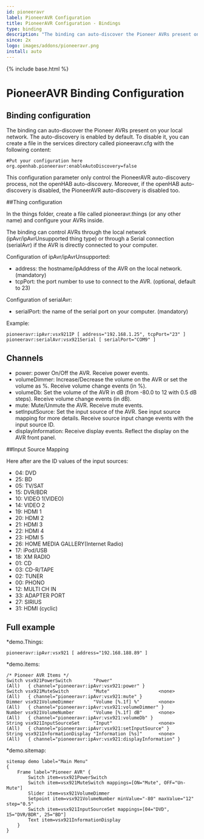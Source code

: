 ```yaml
---
id: pioneeravr
label: PioneerAVR Configuration
title: PioneerAVR Configuration - Bindings
type: binding
description: "The binding can auto-discover the Pioneer AVRs present on your local network. The auto-discovery is enabled by default. To disable it, you can create a file in the services directory called pioneeravr.cfg with the following content:"
since: 2x
logo: images/addons/pioneeravr.png
install: auto
---
```


<!-- Attention authors: Do not edit directly. Please add your changes to the appropriate source repository -->

{% include base.html %}

# PioneerAVR Binding Configuration

## Binding configuration

The binding can auto-discover the Pioneer AVRs present on your local network. The auto-discovery is enabled by default. To disable it, you can create a file in the services directory called pioneeravr.cfg with the following content:

```
#Put your configuration here
org.openhab.pioneeravr:enableAutoDiscovery=false
```

This configuration parameter only control the PioneerAVR auto-discovery process, not the openHAB auto-discovery. Moreover,
if the openHAB auto-discovery is disabled, the PioneerAVR auto-discovery is disabled too.

##Thing configuration

In the things folder, create a file called pioneeravr.things (or any other name) and configure your AVRs inside.

The binding can control AVRs through the local network (ipAvr/ipAvrUnsupported thing type) or through a Serial connection (serialAvr) if the AVR is directly connected to your computer.


Configuration of ipAvr/ipAvrUnsupported:
* address: the hostname/ipAddress of the AVR on the local network. (mandatory)
* tcpPort: the port number to use to connect to the AVR. (optional, default to 23)


Configuration of serialAvr:
* serialPort: the name of the serial port on your computer. (mandatory)

Example:

```
pioneeravr:ipAvr:vsx921IP [ address="192.168.1.25", tcpPort="23" ]
pioneeravr:serialAvr:vsx921Serial [ serialPort="COM9" ]
```


## Channels

* power: power On/Off the AVR. Receive power events.
* volumeDimmer: Increase/Decrease the volume on the AVR or set the volume as %. Receive volume change events (in %).  
* volumeDb: Set the volume of the AVR in dB (from -80.0 to 12 with 0.5 dB steps). Receive volume change events (in dB).
* mute: Mute/Unmute the AVR. Receive mute events.
* setInputSource: Set the input source of the AVR. See input source mapping for more details. Receive source input change events with the input source ID.
* displayInformation: Receive display events. Reflect the display on the AVR front panel.


##Input Source Mapping

Here after are the ID values of the input sources:

* 04: DVD
* 25: BD
* 05: TV/SAT
* 15: DVR/BDR
* 10: VIDEO 1(VIDEO)
* 14: VIDEO 2
* 19: HDMI 1
* 20: HDMI 2
* 21: HDMI 3
* 22: HDMI 4
* 23: HDMI 5
* 26: HOME MEDIA GALLERY(Internet Radio)
* 17: iPod/USB
* 18: XM RADIO
* 01: CD
* 03: CD-R/TAPE
* 02: TUNER
* 00: PHONO
* 12: MULTI CH IN
* 33: ADAPTER PORT
* 27: SIRIUS
* 31: HDMI (cyclic)


## Full example

*demo.Things:

```
pioneeravr:ipAvr:vsx921 [ address="192.168.188.89" ]
```

*demo.items:

```
/* Pioneer AVR Items */
Switch vsx921PowerSwitch		"Power"								(All)	{ channel="pioneeravr:ipAvr:vsx921:power" }
Switch vsx921MuteSwitch			"Mute"					<none>		(All)	{ channel="pioneeravr:ipAvr:vsx921:mute" }
Dimmer vsx921VolumeDimmer		"Volume [%.1f] %"		<none>		(All)	{ channel="pioneeravr:ipAvr:vsx921:volumeDimmer" }
Number vsx921VolumeNumber		"Volume [%.1f] dB"		<none>		(All)	{ channel="pioneeravr:ipAvr:vsx921:volumeDb" }
String vsx921InputSourceSet		"Input"					<none>		(All)	{ channel="pioneeravr:ipAvr:vsx921:setInputSource" }
String vsx921InformationDisplay "Information [%s]"		<none> 		(All)	{ channel="pioneeravr:ipAvr:vsx921:displayInformation" }
```

*demo.sitemap:

```
sitemap demo label="Main Menu"
{
	Frame label="Pioneer AVR" {
		Switch item=vsx921PowerSwitch
		Switch item=vsx921MuteSwitch mappings=[ON="Mute", OFF="Un-Mute"] 
		Slider item=vsx921VolumeDimmer
		Setpoint item=vsx921VolumeNumber minValue="-80" maxValue="12" step="0.5"
		Switch item=vsx921InputSourceSet mappings=[04="DVD", 15="DVR/BDR", 25="BD"]
		Text item=vsx921InformationDisplay
	}
}
```



